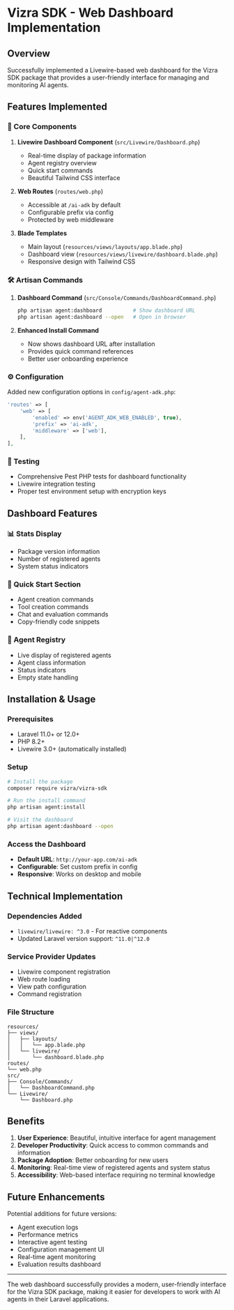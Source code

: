 # Vizra SDK - Web Dashboard Implementation

## Overview

Successfully implemented a Livewire-based web dashboard for the Vizra SDK package that provides a user-friendly interface for managing and monitoring AI agents.

## Features Implemented

### 🎯 Core Components

1. **Livewire Dashboard Component** (`src/Livewire/Dashboard.php`)

   - Real-time display of package information
   - Agent registry overview
   - Quick start commands
   - Beautiful Tailwind CSS interface

2. **Web Routes** (`routes/web.php`)

   - Accessible at `/ai-adk` by default
   - Configurable prefix via config
   - Protected by web middleware

3. **Blade Templates**
   - Main layout (`resources/views/layouts/app.blade.php`)
   - Dashboard view (`resources/views/livewire/dashboard.blade.php`)
   - Responsive design with Tailwind CSS

### 🛠 Artisan Commands

1. **Dashboard Command** (`src/Console/Commands/DashboardCommand.php`)

   ```bash
   php artisan agent:dashboard          # Show dashboard URL
   php artisan agent:dashboard --open   # Open in browser
   ```

2. **Enhanced Install Command**
   - Now shows dashboard URL after installation
   - Provides quick command references
   - Better user onboarding experience

### ⚙️ Configuration

Added new configuration options in `config/agent-adk.php`:

```php
'routes' => [
    'web' => [
        'enabled' => env('AGENT_ADK_WEB_ENABLED', true),
        'prefix' => 'ai-adk',
        'middleware' => ['web'],
    ],
],
```

### 🧪 Testing

- Comprehensive Pest PHP tests for dashboard functionality
- Livewire integration testing
- Proper test environment setup with encryption keys

## Dashboard Features

### 📊 Stats Display

- Package version information
- Number of registered agents
- System status indicators

### 🚀 Quick Start Section

- Agent creation commands
- Tool creation commands
- Chat and evaluation commands
- Copy-friendly code snippets

### 👥 Agent Registry

- Live display of registered agents
- Agent class information
- Status indicators
- Empty state handling

## Installation & Usage

### Prerequisites

- Laravel 11.0+ or 12.0+
- PHP 8.2+
- Livewire 3.0+ (automatically installed)

### Setup

```bash
# Install the package
composer require vizra/vizra-sdk

# Run the install command
php artisan agent:install

# Visit the dashboard
php artisan agent:dashboard --open
```

### Access the Dashboard

- **Default URL**: `http://your-app.com/ai-adk`
- **Configurable**: Set custom prefix in config
- **Responsive**: Works on desktop and mobile

## Technical Implementation

### Dependencies Added

- `livewire/livewire: ^3.0` - For reactive components
- Updated Laravel version support: `^11.0|^12.0`

### Service Provider Updates

- Livewire component registration
- Web route loading
- View path configuration
- Command registration

### File Structure

```
resources/
├── views/
│   ├── layouts/
│   │   └── app.blade.php
│   └── livewire/
│       └── dashboard.blade.php
routes/
└── web.php
src/
├── Console/Commands/
│   └── DashboardCommand.php
└── Livewire/
    └── Dashboard.php
```

## Benefits

1. **User Experience**: Beautiful, intuitive interface for agent management
2. **Developer Productivity**: Quick access to common commands and information
3. **Package Adoption**: Better onboarding for new users
4. **Monitoring**: Real-time view of registered agents and system status
5. **Accessibility**: Web-based interface requiring no terminal knowledge

## Future Enhancements

Potential additions for future versions:

- Agent execution logs
- Performance metrics
- Interactive agent testing
- Configuration management UI
- Real-time agent monitoring
- Evaluation results dashboard

---

The web dashboard successfully provides a modern, user-friendly interface for the Vizra SDK package, making it easier for developers to work with AI agents in their Laravel applications.
